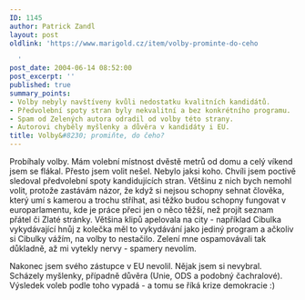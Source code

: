 ```yaml
---
ID: 1145
author: Patrick Zandl
layout: post
oldlink: 'https://www.marigold.cz/item/volby-prominte-do-ceho

  '
post_date: 2004-06-14 08:52:00
post_excerpt: ''
published: true
summary_points:
- Volby nebyly navštíveny kvůli nedostatku kvalitních kandidátů.
- Předvolební spoty stran byly nekvalitní a bez konkrétního programu.
- Spam od Zelených autora odradil od volby této strany.
- Autorovi chyběly myšlenky a důvěra v kandidáty i EU.
title: Volby&#8230; promiňte, do čeho?
---
```


<p>
Probíhaly volby. Mám volební místnost dvěstě metrů od domu a celý víkend jsem se flákal. Přesto jsem volit nešel. Nebylo jaksi koho. Chvíli jsem poctivě sledoval předvolební spoty kandidujících stran. Většinu z nich bych nemohl volit, protože zastávám názor, že když si nejsou schopny sehnat člověka, který umí s kamerou a trochu stříhat, asi těžko budou schopny fungovat v europarlamentu, kde je práce přeci jen o něco těžší, než projít seznam přátel či Zlaté stránky. Většina klipů apelovala na city - například Cibulka vykydávající hnůj z kolečka měl to vykydávání jako jediný program a ačkoliv si Cibulky vážím, na volby to nestačilo. Zelení mne ospamovávali tak důkladně, až mi vytekly nervy - spamery nevolím. </p>

<p>
Nakonec jsem svého zástupce v EU nevolil. Nějak jsem si nevybral. Scházely myšlenky, případně důvěra (Unie, ODS a podobný čachralové). Výsledek voleb podle toho vypadá - a tomu se říká krize demokracie :)
</p>